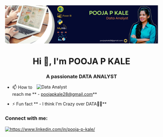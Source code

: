 ![logo](https://github.com/PoojaPKale/PoojaPKale/blob/main/Data%20Analyst%20Linkedin%20Background%20(1).png)
<h1 align="center">Hi 👋, I'm POOJA P KALE</h1>
<h3 align="center">A passionate DATA ANALYST </h3>

<img align="right" alt="Data Analyst" width="400" src="https://encrypted-tbn0.gstatic.com/images?q=tbn:ANd9GcTGy_IJ2j8Hi68vhKm-Q5jmN1Ma2hOEs00u07Z4kcA4we6LhjhapHdeyF5MfrnwiGkfiSg&usqp=CAU">

- 📫 How to reach me ** - poojapkale28@gmail.com**

- ⚡ Fun fact ** - I think I'm Crazy over DATA👨‍💻**

<h3 align="left">Connect with me:</h3>
<p align="left">
<a href="https://linkedin.com/in/pooja-p-kale/" target="blank"><img align="center" src="https://raw.githubusercontent.com/rahuldkjain/github-profile-readme-generator/master/src/images/icons/Social/linked-in-alt.svg" alt="https://www.linkedin.com/in/pooja-p-kale/" height="30" width="40" /></a>
</p>
